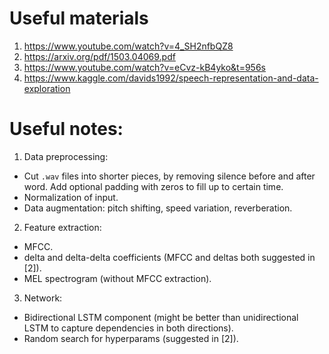 # Useful materials

1. https://www.youtube.com/watch?v=4_SH2nfbQZ8
2. https://arxiv.org/pdf/1503.04069.pdf
3. https://www.youtube.com/watch?v=eCvz-kB4yko&t=956s
4. https://www.kaggle.com/davids1992/speech-representation-and-data-exploration

# Useful notes:

1. Data preprocessing:
- Cut `.wav` files into shorter pieces, by removing silence before and after word. Add optional padding with zeros to fill up to certain time.
- Normalization of input.
- Data augmentation: pitch shifting, speed variation, reverberation. 

2. Feature extraction:
- MFCC.
- delta and delta-delta coefficients (MFCC and deltas both suggested in [2]).
- MEL spectrogram (without MFCC extraction).

3. Network:
- Bidirectional LSTM component (might be better than unidirectional LSTM to capture dependencies in both directions).
- Random search for hyperparams (suggested in [2]).
